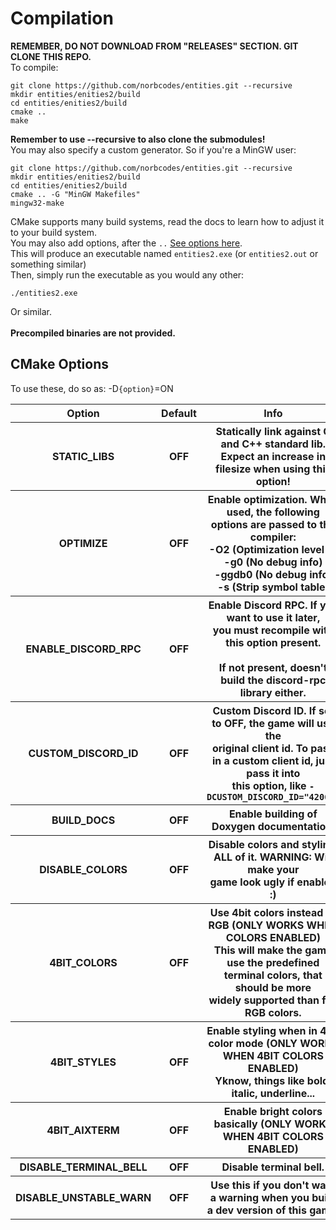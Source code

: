 <h1>Compilation</h1>
<p>
<b>REMEMBER, DO NOT DOWNLOAD FROM "RELEASES" SECTION. GIT CLONE THIS REPO.</b><br>
To compile:
<pre><code>git clone https://github.com/norbcodes/entities.git --recursive
mkdir entities/enities2/build
cd entities/enities2/build
cmake ..
make
</code></pre>
<b>Remember to use --recursive to also clone the submodules!</b><br>
You may also specify a custom generator. So if you're a MinGW user:
<pre><code>git clone https://github.com/norbcodes/entities.git --recursive
mkdir entities/enities2/build
cd entities/enities2/build
cmake .. -G "MinGW Makefiles"
mingw32-make
</code></pre>
CMake supports many build systems, read the docs to learn how to adjust it to your build system.<br>
You may also add options, after the <code>..</code> <a href="#options">See options here</a>.<br>
This will produce an executable named <code>entities2.exe</code> (or <code>entities2.out</code> or something similar)
<br>
Then, simply run the executable as you would any other:
<pre><code>./entities2.exe</code></pre>
Or similar.<br><br>
<b>Precompiled binaries are not provided.</b>
</p>

<a id="options"></a>
<h2>CMake Options</h2>
<p>To use these, do so as: -D<code>{option}</code>=ON</p>
<table>
    <tr>
        <th>Option</th>
        <th>Default</th>
        <th>Info</th>
    </tr>
    <tr>
        <th>STATIC_LIBS</th>
        <th>OFF</th>
        <th>Statically link against C and C++ standard lib.<br>Expect an increase in filesize when using this option!</th>
    </tr>
    <tr>
        <th>OPTIMIZE</th>
        <th>OFF</th>
        <th>Enable optimization. When used, the following<br>options are passed to the compiler:<br><b>-O2</b> (Optimization level 2)<br><b>-g0</b> (No debug info)<br><b>-ggdb0</b> (No debug info)<br><b>-s</b> (Strip symbol table)</th>
    </tr>
    <tr>
        <th>ENABLE_DISCORD_RPC</th>
        <th>OFF</th>
        <th>Enable Discord RPC. If you want to use it later,<br>you must recompile with this option present.<br><br>If not present, doesn't build the discord-rpc library either.</th>
    </tr>
    <tr>
        <th>CUSTOM_DISCORD_ID</th>
        <th>OFF</th>
        <th>Custom Discord ID. If set to OFF, the game will use the<br> original client id. To pass in a custom client id, just pass it into<br> this option, like <code>-DCUSTOM_DISCORD_ID="42069"</code></th>
    </tr>
    <tr>
        <th>BUILD_DOCS</th>
        <th>OFF</th>
        <th>Enable building of Doxygen documentation.</th>
    </tr>
    <tr>
        <th>DISABLE_COLORS</th>
        <th>OFF</th>
        <th>Disable colors and styling. ALL of it. WARNING: Will make your<br>game look ugly if enabled :)</th>
    </tr>
    <tr>
        <th>4BIT_COLORS</th>
        <th>OFF</th>
        <th>Use 4bit colors instead of RGB (ONLY WORKS WHEN COLORS ENABLED)<br>This will make the game use the predefined terminal colors, that should be more<br>widely supported than full RGB colors.</th>
    </tr>
    <tr>
        <th>4BIT_STYLES</th>
        <th>OFF</th>
        <th>Enable styling when in 4Bit color mode (ONLY WORKS WHEN 4BIT COLORS ENABLED)<br>Yknow, things like bold, italic, underline...</th>
    </tr>
    <tr>
        <th>4BIT_AIXTERM</th>
        <th>OFF</th>
        <th>Enable bright colors basically (ONLY WORKS WHEN 4BIT COLORS ENABLED)</th>
    </tr>
    <tr>
        <th>DISABLE_TERMINAL_BELL</th>
        <th>OFF</th>
        <th>Disable terminal bell.</th>
    </tr>
    <tr>
        <th>DISABLE_UNSTABLE_WARN</th>
        <th>OFF</th>
        <th>Use this if you don't want a warning when you build a dev version of this game.</th>
    </tr>
</table>